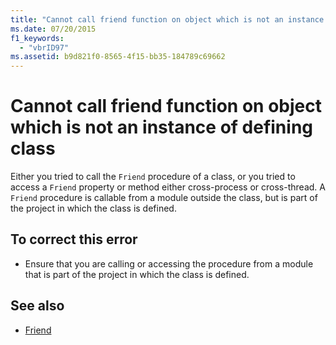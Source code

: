 ```yaml
---
title: "Cannot call friend function on object which is not an instance of defining class"
ms.date: 07/20/2015
f1_keywords: 
  - "vbrID97"
ms.assetid: b9d821f0-8565-4f15-bb35-184789c69662
---
```

# Cannot call friend function on object which is not an instance of defining class
Either you tried to call the `Friend` procedure of a class, or you tried to access a `Friend` property or method either cross-process or cross-thread. A `Friend` procedure is callable from a module outside the class, but is part of the project in which the class is defined.  
  
## To correct this error  
  
-   Ensure that you are calling or accessing the procedure from a module that is part of the project in which the class is defined.  
  
## See also
- [Friend](../../visual-basic/language-reference/modifiers/friend.md)
